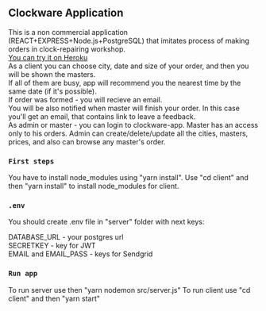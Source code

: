 ## Clockware Application

This is a non commercial application (REACT+EXPRESS+Node.js+PostgreSQL) that imitates process of making orders in clock-repairing workshop.<br/>
[You can try it on Heroku](clockware-app.herokuapp.com)<br/>
As a client you can choose city, date and size of your order, and then you will be shown the masters.<br/>
If all of them are busy, app will recommend you the nearest time by the same date (if it's possible).<br/>
If order was formed - you will recieve an email. <br/>
You will be also notified when master will finish your order. In this case you'll get an email, that contains link to leave a feedback.<br/>
As admin or master - you can login to clockware-app. Master has an access only to his orders. Admin can create/delete/update all the cities, masters, prices, and also can browse any master's order.

### `First steps`

You have to install node_modules using "yarn install".
Use "cd client" and then "yarn install" to install node_modules for client.

### `.env`

You should create .env file in "server" folder with next keys:

DATABASE_URL - your postgres url<br/>
SECRETKEY - key for JWT<br/>
EMAIL and EMAIL_PASS - keys for Sendgrid<br/>

### `Run app`

To run server use then "yarn nodemon src/server.js"
To run client use "cd client" and then "yarn start"